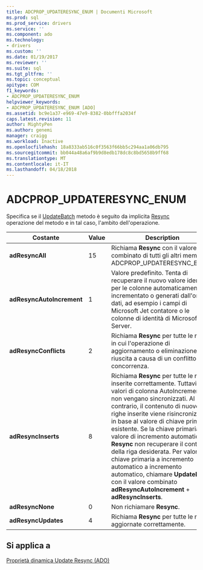 ```yaml
---
title: ADCPROP_UPDATERESYNC_ENUM | Documenti Microsoft
ms.prod: sql
ms.prod_service: drivers
ms.service: ''
ms.component: ado
ms.technology:
- drivers
ms.custom: ''
ms.date: 01/19/2017
ms.reviewer: ''
ms.suite: sql
ms.tgt_pltfrm: ''
ms.topic: conceptual
apitype: COM
f1_keywords:
- ADCPROP_UPDATERESYNC_ENUM
helpviewer_keywords:
- ADCPROP_UPDATERESYNC_ENUM [ADO]
ms.assetid: bc9e1a37-e969-47e9-8382-0bbfffa2034f
caps.latest.revision: 11
author: MightyPen
ms.author: genemi
manager: craigg
ms.workload: Inactive
ms.openlocfilehash: 18a8333ab516c0f3563f66bb5c294aa1a06db795
ms.sourcegitcommit: bb044a48a6af9b9d8edb178dc8c8bd5658b9ff68
ms.translationtype: MT
ms.contentlocale: it-IT
ms.lasthandoff: 04/18/2018
---
```

# <a name="adcpropupdateresyncenum"></a>ADCPROP_UPDATERESYNC_ENUM
Specifica se il [UpdateBatch](../../../ado/reference/ado-api/updatebatch-method.md) metodo è seguito da implicita [Resync](../../../ado/reference/ado-api/resync-method.md) operazione del metodo e in tal caso, l'ambito dell'operazione.  
  
|Costante|Value|Description|  
|--------------|-----------|-----------------|  
|**adResyncAll**|15|Richiama **Resync** con il valore combinato di tutti gli altri membri ADCPROP_UPDATERESYNC_ENUM.|  
|**adResyncAutoIncrement**|1|Valore predefinito. Tenta di recuperare il nuovo valore identity per le colonne automaticamente incrementato o generati dall'origine dati, ad esempio i campi di Microsoft Jet contatore o le colonne di identità di Microsoft SQL Server.|  
|**adResyncConflicts**|2|Richiama **Resync** per tutte le righe in cui l'operazione di aggiornamento o eliminazione non riuscita a causa di un conflitto di concorrenza.|  
|**adResyncInserts**|8|Richiama **Resync** per tutte le righe inserite correttamente. Tuttavia, i valori di colonna AutoIncrement non vengano sincronizzati. Al contrario, il contenuto di nuove righe inserite viene risincronizzato in base al valore di chiave primaria esistente. Se la chiave primaria è un valore di incremento automatico, **Resync** non recuperare il contenuto della riga desiderata. Per valori di chiave primaria a incremento automatico a incremento automatico, chiamare **UpdateBatch** con il valore combinato **adResyncAutoIncrement** + **adResyncInserts**.|  
|**adResyncNone**|0|Non richiamare **Resync**.|  
|**adResyncUpdates**|4|Richiama **Resync** per tutte le righe aggiornate correttamente.|  
  
## <a name="applies-to"></a>Si applica a  
 [Proprietà dinamica Update Resync (ADO)](../../../ado/reference/ado-api/update-resync-property-dynamic-ado.md)
